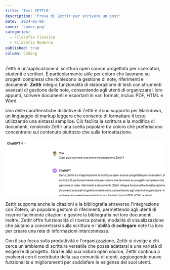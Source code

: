```yaml
---
title: 'Test ZETTLR'
description: 'Prova di Zettlr per scrivere un post'
date: '2024-05-06'
cover: 'cover.png'
categories:
  - Filosofia Classica
  - Filosofia Moderna
published: true
column: Coding
---
```


Zettlr è un'applicazione di scrittura open source progettata per ricercatori, studenti e scrittori. È particolarmente utile per coloro che lavorano su progetti complessi che richiedono la gestione di note, riferimenti e documenti. **Zettlr** integra funzionalità di elaborazione di testi con strumenti avanzati di gestione delle note, consentendo agli utenti di organizzare i loro appunti, scrivere documenti e esportarli in vari formati, inclusi PDF, HTML e Word.

Una delle caratteristiche distintive di Zettlr è il suo supporto per Markdown, un linguaggio di markup leggero che consente di formattare il testo utilizzando una sintassi semplice. Ciò facilita la scrittura e la modifica di documenti, _rendendo_ Zettlr una scelta popolare tra coloro che preferiscono concentrarsi sul contenuto piuttosto che sulla formattazione.

![41c9b15adffa97e730d6eac1fe113f65.png](./41c9b15adffa97e730d6eac1fe113f65.png)

Zettlr supporta anche le citazioni e la bibliografia attraverso l'integrazione con Zotero, un popolare gestore di riferimenti, permettendo agli utenti di inserire facilmente citazioni e gestire la bibliografia nei loro documenti. Inoltre, Zettlr offre funzionalità di ricerca potenti, modalità di visualizzazione che aiutano a concentrarsi sulla scrittura e l'abilità di **collegare** note tra loro per creare una rete di informazioni interconnesse.

Con il suo focus sulla produttività e l'organizzazione, Zettlr si rivolge a chi cerca un ambiente di scrittura versatile che possa adattarsi a una varietà di esigenze di progetto. Grazie alla sua natura open source, Zettlr continua a evolversi con il contributo della sua comunità di utenti, aggiungendo nuove funzionalità e miglioramenti per soddisfare le esigenze dei suoi utenti.
